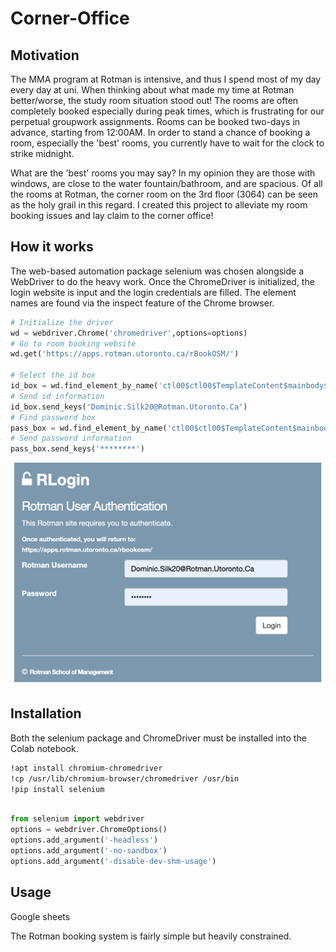 # Corner-Office

## Motivation
The MMA program at Rotman is intensive, and thus I spend most of my day every day at uni. When thinking about what made my time at Rotman better/worse, the study room situation stood out! The rooms are often completely booked especially during peak times, which is frustrating for our perpetual groupwork assignments. Rooms can be booked two-days in advance, starting from 12:00AM. In order to stand a chance of booking a room, especially the 'best' rooms, you currently have to wait for the clock to strike midnight. 

What are the 'best' rooms you may say? In my opinion they are those with windows, are close to the water fountain/bathroom, and are spacious. Of all the rooms at Rotman, the corner room on the 3rd floor (3064) can be seen as the holy grail in this regard. I created this project to alleviate my room booking issues and lay claim to the corner office!

## How it works

The web-based automation package selenium was chosen alongside a WebDriver to do the heavy work. Once the ChromeDriver is initialized, the login website is input and the login credentials are filled. The element names are found via the inspect feature of the Chrome browser.
```python
# Initialize the driver
wd = webdriver.Chrome('chromedriver',options=options)
# Go to room booking website
wd.get('https://apps.rotman.utoronto.ca/rBookOSM/')

# Select the id box
id_box = wd.find_element_by_name('ctl00$ctl00$TemplateContent$mainbody$ui_UName')
# Send id information
id_box.send_keys('Dominic.Silk20@Rotman.Utoronto.Ca')
# Find password box
pass_box = wd.find_element_by_name('ctl00$ctl00$TemplateContent$mainbody$ui_PWord')
# Send password information
pass_box.send_keys('********')
```
![Image of login](https://github.com/silkdom/Corner-Office/blob/master/img/git_1.png)



## Installation

Both the selenium package and ChromeDriver must be installed into the Colab notebook. 

```bash
!apt install chromium-chromedriver
!cp /usr/lib/chromium-browser/chromedriver /usr/bin
!pip install selenium

```

```python

from selenium import webdriver
options = webdriver.ChromeOptions()
options.add_argument('-headless')
options.add_argument('-no-sandbox')
options.add_argument('-disable-dev-shm-usage')

```

## Usage

Google sheets


The Rotman booking system is fairly simple but heavily constrained. 

